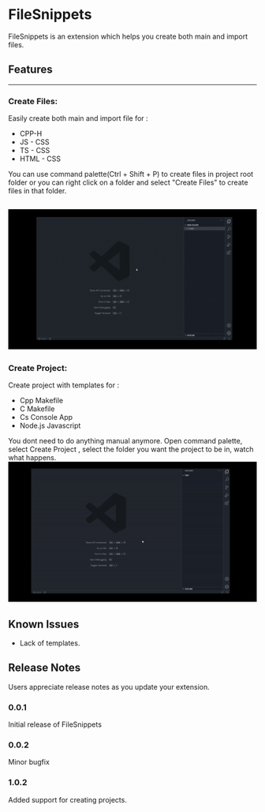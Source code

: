 # FileSnippets 

FileSnippets is an extension which helps you create both main and import files.


## Features
---
### Create Files:
Easily create both main and import file for :
* CPP-H
* JS - CSS
* TS - CSS
* HTML - CSS

You can use command palette(Ctrl + Shift + P) to create files in project root folder or you can right click on a folder and select "Create Files" to create files in that folder.

![Showcase](media/gifs/file-create.gif)
---
### Create Project:
Create project with templates for :
* Cpp Makefile
* C Makefile
* Cs Console App
* Node.js Javascript

You dont need to do anything manual anymore. Open command palette, select Create Project , select the folder you want the project to be in, watch what happens.
![Showcase](media/gifs/project-create.gif)
## Known Issues

* Lack of templates.

## Release Notes

Users appreciate release notes as you update your extension.

### 0.0.1

Initial release of FileSnippets

### 0.0.2

Minor bugfix

### 1.0.2

Added support for creating projects.
